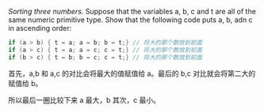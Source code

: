 *Sorting three numbers.* Suppose that the variables a, b, c and t are all of the same numeric primitive type. Show that the following code puts a, b, adn c in ascending order:
```java
if (a > b) { t = a; a = b; b = t;} // 将大的那个数放到前面
if (a > c) { t = a; a = c; c = t;} // 将大的那个数放到前面
if (b > c) { t = b; b = c; c = t;} // 将大的那个数放到前面
```

首先，a,b 和 a,c 的对比会将最大的值赋值给 a。最后的 b,c 对比就会将第二大的赋值给 b。

所以最后一圈比较下来 a 最大，b 其次，c 最小。